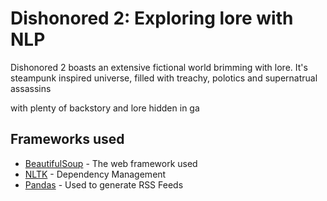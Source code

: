 # Dishonored 2: Exploring lore with NLP
Dishonored 2 boasts an extensive fictional world brimming with lore. It's steampunk inspired universe, filled with treachy, polotics and supernatrual assassins 

with plenty of backstory and lore hidden in ga

## Frameworks used

* [BeautifulSoup](http://www.dropwizard.io/1.0.2/docs/) - The web framework used
* [NLTK](https://maven.apache.org/) - Dependency Management
* [Pandas](https://rometools.github.io/rome/) - Used to generate RSS Feeds
